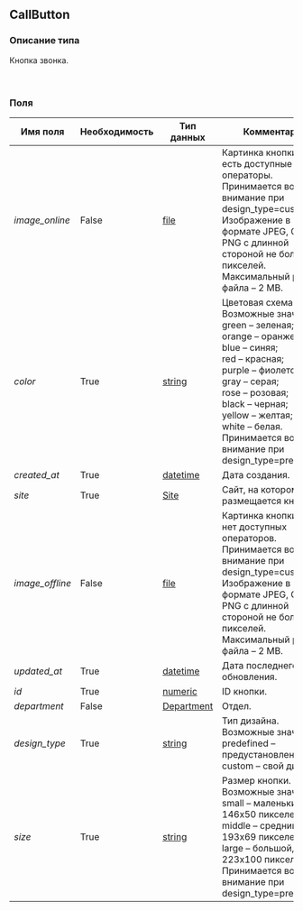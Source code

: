 
## CallButton

### Описание типа
Кнопка звонка.<br/><br/><br/>
### Поля

| Имя поля | Необходимость | Тип данных | Комментарий |
|---|---|---|---|
|*image_online*|False|[file](/types/file)|Картинка кнопки, когда есть доступные операторы.<br/>Принимается во внимание при design_type=custom.<br/>Изображение в формате JPEG, GIF или PNG с длинной стороной не более 500 пикселей.<br/>Максимальный размер файла – 2 MB.<br/>|
|*color*|True|[string](/types/string)|Цветовая схема.<br/>Возможные значения:<br/>green – зеленая;<br/>orange – оранжевая;<br/>blue – синяя;<br/>red – красная;<br/>purple – фиолетовая;<br/>gray – серая;<br/>rose – розовая;<br/>black – черная;<br/>yellow – желтая;<br/>white – белая.<br/>Принимается во внимание при design_type=predefined.<br/>|
|*created_at*|True|[datetime](/types/datetime)|Дата создания.<br/>|
|*site*|True|[Site](/types/Site)|Сайт, на котором размещается кнопка.<br/>|
|*image_offline*|False|[file](/types/file)|Картинка кнопки, когда нет доступных операторов.<br/>Принимается во внимание при design_type=custom.<br/>Изображение в формате JPEG, GIF или PNG с длинной стороной не более 500 пикселей.<br/>Максимальный размер файла – 2 MB.<br/>|
|*updated_at*|True|[datetime](/types/datetime)|Дата последнего обновления.<br/>|
|*id*|True|[numeric](/types/numeric)|ID кнопки.<br/>|
|*department*|False|[Department](/types/Department)|Отдел.<br/>|
|*design_type*|True|[string](/types/string)|Тип дизайна.<br/>Возможные значения:<br/>predefined – предустановленный;<br/>custom – свой дизайн.<br/>|
|*size*|True|[string](/types/string)|Размер кнопки.<br/>Возможные значения:<br/>small – маленький, 146x50 пикселей;<br/>middle – средний,  193x69 пикселей;<br/>large – большой, 223x100 пикселей.<br/>Принимается во внимание при design_type=predefined.<br/>|
